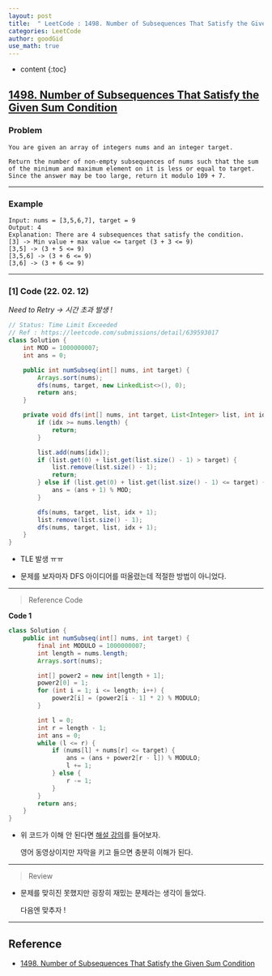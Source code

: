 ```yaml
---
layout: post
title:  " LeetCode : 1498. Number of Subsequences That Satisfy the Given Sum Condition "
categories: LeetCode
author: goodGid
use_math: true
---
```

* content
{:toc}

## [1498. Number of Subsequences That Satisfy the Given Sum Condition](https://leetcode.com/problems/number-of-subsequences-that-satisfy-the-given-sum-condition/)

### Problem

```
You are given an array of integers nums and an integer target.

Return the number of non-empty subsequences of nums such that the sum of the minimum and maximum element on it is less or equal to target. Since the answer may be too large, return it modulo 109 + 7.
```


---

### Example

```
Input: nums = [3,5,6,7], target = 9
Output: 4
Explanation: There are 4 subsequences that satisfy the condition.
[3] -> Min value + max value <= target (3 + 3 <= 9)
[3,5] -> (3 + 5 <= 9)
[3,5,6] -> (3 + 6 <= 9)
[3,6] -> (3 + 6 <= 9)
```

---

### [1] Code (22. 02. 12)

*Need to Retry -> 시간 초과 발생 !*

``` java
// Status: Time Limit Exceeded
// Ref : https://leetcode.com/submissions/detail/639593017
class Solution {
    int MOD = 1000000007;
    int ans = 0;

    public int numSubseq(int[] nums, int target) {
        Arrays.sort(nums);
        dfs(nums, target, new LinkedList<>(), 0);
        return ans;
    }

    private void dfs(int[] nums, int target, List<Integer> list, int idx) {
        if (idx >= nums.length) {
            return;
        }

        list.add(nums[idx]);
        if (list.get(0) + list.get(list.size() - 1) > target) {
            list.remove(list.size() - 1);
            return;
        } else if (list.get(0) + list.get(list.size() - 1) <= target) {
            ans = (ans + 1) % MOD;
        }

        dfs(nums, target, list, idx + 1);
        list.remove(list.size() - 1);
        dfs(nums, target, list, idx + 1);
    }
}
```

* TLE 발생 ㅠㅠ

* 문제를 보자마자 DFS 아이디어를 떠올렸는데 적절한 방법이 아니었다.

---

> Reference Code

**Code 1**

``` java
class Solution {
    public int numSubseq(int[] nums, int target) {
        final int MODULO = 1000000007;
        int length = nums.length;
        Arrays.sort(nums);

        int[] power2 = new int[length + 1];
        power2[0] = 1;
        for (int i = 1; i <= length; i++) {
            power2[i] = (power2[i - 1] * 2) % MODULO;
        }

        int l = 0;
        int r = length - 1;
        int ans = 0;
        while (l <= r) {
            if (nums[l] + nums[r] <= target) {
                ans = (ans + power2[r - l]) % MODULO;
                l += 1;
            } else {
                r -= 1;
            }
        }
        return ans;
    }
}
```

* 위 코드가 이해 안 된다면 [해설 강의](https://www.youtube.com/watch?v=xCsIkPLS4Ls)를 들어보자.

  영어 동영상이지만 자막을 키고 들으면 충분히 이해가 된다.

---

> Review

* 문제를 맞히진 못했지만 굉장히 재밌는 문제라는 생각이 들었다.

  다음엔 맞추자 !

---

## Reference

* [1498. Number of Subsequences That Satisfy the Given Sum Condition](https://leetcode.com/problems/number-of-subsequences-that-satisfy-the-given-sum-condition/)
